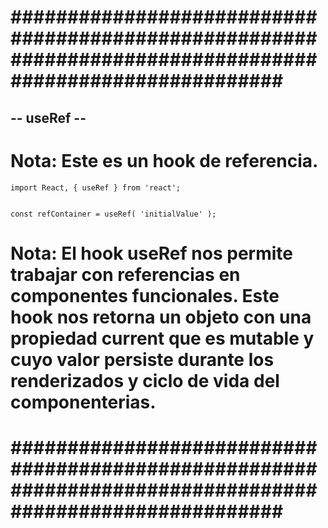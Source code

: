 # ######################################################################################################### #


## -- useRef -- ##


# Nota: Este es un hook de referencia.


    import React, { useRef } from 'react';


    const refContainer = useRef( 'initialValue' ); 


# Nota: El hook useRef nos permite trabajar con referencias en componentes funcionales. Este hook nos retorna un objeto con una propiedad current que es mutable y cuyo valor persiste durante los renderizados y ciclo de vida del componenterias.


# ######################################################################################################### #